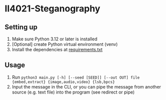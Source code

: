 # II4021-Steganography

## Setting up
1. Make sure Python 3.12 or later is installed
2. [Optional] create Python virtual environment (venv)
3. Install the dependencies at [requirements.txt](./requirements.txt)

## Usage
1. Run `python3 main.py [-h] [--seed [SEED]] [--out OUT] file {embed,extract} {image,audio,video} {lsb,bpcs}`
2. Input the message in the CLI, or you can pipe the message from another source (e.g. text file) into the program (see redirect or pipe)
